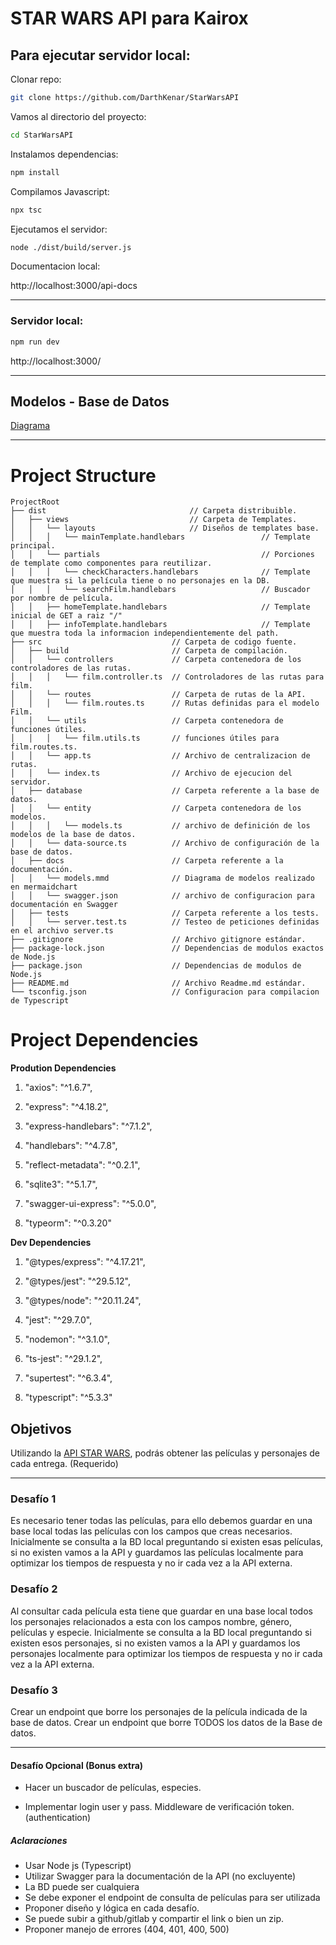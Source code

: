 # STAR WARS API para Kairox

## Para ejecutar servidor local:

Clonar repo:

```Bash
git clone https://github.com/DarthKenar/StarWarsAPI
```

Vamos al directorio del proyecto:

```Bash
cd StarWarsAPI
```

Instalamos dependencias:

```Bash
npm install
```

Compilamos Javascript:

```Bash
npx tsc
```

Ejecutamos el servidor:

```Bash
node ./dist/build/server.js
```

Documentacion local:

http://localhost:3000/api-docs

---

### Servidor local:

```Bash
npm run dev
```

http://localhost:3000/

---

## Modelos - Base de Datos

[Diagrama](./src/doc/models.mmd)

---

# Project Structure

```
ProjectRoot
├── dist              				    // Carpeta distribuible.
│   ├── views       				    // Carpeta de Templates.
│   │   └── layouts  				    // Diseños de templates base.
│   │   │   └── mainTemplate.handlebars   				// Template principal.
│   │   └── partials  				                    // Porciones de template como componentes para reutilizar.
│   │   │   └── checkCharacters.handlebars  			// Template que muestra si la película tiene o no personajes en la DB.
│   │   │   └── searchFilm.handlebars  				    // Buscador por nombre de película.
│   │   ├── homeTemplate.handlebars       				// Template inicial de GET a raiz "/"
│   │   ├── infoTemplate.handlebars       				// Template que muestra toda la informacion independientemente del path.
├── src              				// Carpeta de codigo fuente.
│   ├── build       				// Carpeta de compilación.
│   │   └── controllers  	 		// Carpeta contenedora de los controladores de las rutas.
│   │   │   └── film.controller.ts  // Controladores de las rutas para film.
│   │   └── routes  	 			// Carpeta de rutas de la API.
│   │   │   └── film.routes.ts     	// Rutas definidas para el modelo Film.
│   │   └── utils	                // Carpeta contenedora de funciones útiles.
│   │   │   └── film.utils.ts	    // funciones útiles para film.routes.ts.
│   │   └── app.ts  				// Archivo de centralizacion de rutas.
│   │   └── index.ts  				// Archivo de ejecucion del servidor.
│   ├── database  				    // Carpeta referente a la base de datos.
│   │   └── entity  	 			// Carpeta contenedora de los modelos.
│   │   │   └── models.ts	        // archivo de definición de los modelos de la base de datos.
│   │   └── data-source.ts  		// Archivo de configuración de la base de datos.
│   ├── docs  				        // Carpeta referente a la documentación.
│   │   └── models.mmd     		    // Diagrama de modelos realizado en mermaidchart
│   │   └── swagger.json     		// archivo de configuracion para documentación en Swagger
│   ├── tests  				        // Carpeta referente a los tests.
│   │   └── server.test.ts     		// Testeo de peticiones definidas en el archivo server.ts
├── .gitignore       				// Archivo gitignore estándar.
├── package-lock.json     		    // Dependencias de modulos exactos de Node.js
├── package.json     				// Dependencias de modulos de Node.js
├── README.md                       // Archivo Readme.md estándar.
└── tsconfig.json    				// Configuracion para compilacion de Typescript
```

# Project Dependencies 

**Prodution Dependencies** 

1. "axios": "^1.6.7",

2. "express": "^4.18.2",

3. "express-handlebars": "^7.1.2",

4. "handlebars": "^4.7.8",

5. "reflect-metadata": "^0.2.1",

6. "sqlite3": "^5.1.7",

7. "swagger-ui-express": "^5.0.0",

8. "typeorm": "^0.3.20"

**Dev Dependencies** 

1. "@types/express": "^4.17.21",

2. "@types/jest": "^29.5.12",

3. "@types/node": "^20.11.24",

4. "jest": "^29.7.0",

5. "nodemon": "^3.1.0",

6. "ts-jest": "^29.1.2",

7. "supertest": "^6.3.4",

8. "typescript": "^5.3.3"

## Objetivos

Utilizando la [API STAR WARS](https://swapi.dev/documentation), podrás obtener las películas y personajes de cada entrega.
(Requerido)

---

### Desafío 1

Es necesario tener todas las películas, para ello debemos guardar en una base local todas las películas con los campos que creas necesarios. Inicialmente se consulta a la BD local preguntando si existen esas películas, si no existen vamos a la API y guardamos las películas localmente para optimizar los tiempos de respuesta y no ir cada vez a la API externa.

### Desafío 2

Al consultar cada película esta tiene que guardar en una base local todos los personajes relacionados a esta con los campos nombre, género, películas y especie. Inicialmente se consulta a la BD local preguntando si existen esos personajes, si no existen vamos a la API y guardamos los personajes localmente para optimizar los tiempos de respuesta y no ir cada vez a la API externa.

### Desafío 3

Crear un endpoint que borre los personajes de la película indicada de la base de datos. Crear un endpoint que borre TODOS los datos de la Base de datos.

---

#### Desafío Opcional (Bonus extra)

- Hacer un buscador de películas, especies.

- Implementar login user y pass. Middleware de verificación token. (authentication)

##### Aclaraciones

- Usar Node js (Typescript)
- Utilizar Swagger para la documentación de la API (no excluyente)
- La BD puede ser cualquiera
- Se debe exponer el endpoint de consulta de películas para ser utilizada
- Proponer diseño y lógica en cada desafío.
- Se puede subir a github/gitlab y compartir el link o bien un zip.
- Proponer manejo de errores (404, 401, 400, 500)
